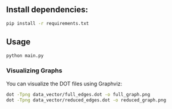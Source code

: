 

## Install dependencies:
```bash
pip install -r requirements.txt
```

## Usage
```bash
python main.py
```

### Visualizing Graphs

You can visualize the DOT files using Graphviz:

```bash
dot -Tpng data_vector/full_edges.dot -o full_graph.png
dot -Tpng data_vector/reduced_edges.dot -o reduced_graph.png
```
